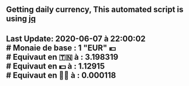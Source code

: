 ## Getting daily currency, This automated script is using [jq](https://stedolan.github.io/jq/)
## Last Update:  2020-06-07 à 22:00:02 </br># Monaie de base : 1 "EUR" 💶 </br> # Equivaut en 🇹🇳 à :  3.198319 </br> # Equivaut en 💵 à : 1.12915</br> # Equivaut en 🐱‍💻 à :  0.000118
